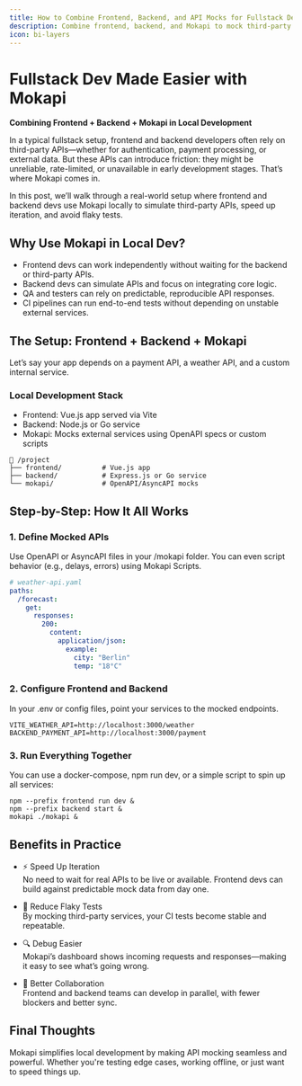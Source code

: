 ```yaml
---
title: How to Combine Frontend, Backend, and API Mocks for Fullstack Development with Mokapi
description: Combine frontend, backend, and Mokapi to mock third-party APIs locally, speed up dev cycles, and eliminate flaky tests.
icon: bi-layers
---
```


# Fullstack Dev Made Easier with Mokapi

**Combining Frontend + Backend + Mokapi in Local Development**

In a typical fullstack setup, frontend and backend developers often rely on third-party APIs—whether for authentication, payment processing, or external data. But these APIs can introduce friction: they might be unreliable, rate-limited, or unavailable in early development stages. That’s where Mokapi comes in.

In this post, we’ll walk through a real-world setup where frontend and backend devs use Mokapi locally to simulate third-party APIs, speed up iteration, and avoid flaky tests.

## Why Use Mokapi in Local Dev?

- Frontend devs can work independently without waiting for the backend or third-party APIs. 
- Backend devs can simulate APIs and focus on integrating core logic. 
- QA and testers can rely on predictable, reproducible API responses. 
- CI pipelines can run end-to-end tests without depending on unstable external services.

## The Setup: Frontend + Backend + Mokapi
Let’s say your app depends on a payment API, a weather API, and a custom internal service.

### Local Development Stack

- Frontend: Vue.js app served via Vite 
- Backend: Node.js or Go service 
- Mokapi: Mocks external services using OpenAPI specs or custom scripts

```shell
📁 /project
├── frontend/          # Vue.js app
├── backend/           # Express.js or Go service
└── mokapi/            # OpenAPI/AsyncAPI mocks
```

## Step-by-Step: How It All Works

### 1. Define Mocked APIs
   Use OpenAPI or AsyncAPI files in your /mokapi folder. You can even script behavior (e.g., delays, errors) using Mokapi Scripts.

```yaml
# weather-api.yaml
paths:
  /forecast:
    get:
      responses:
        200:
          content:
            application/json:
              example:
                city: "Berlin"
                temp: "18°C"
```

### 2. Configure Frontend and Backend
   In your .env or config files, point your services to the mocked endpoints.

```shell
VITE_WEATHER_API=http://localhost:3000/weather
BACKEND_PAYMENT_API=http://localhost:3000/payment
```

### 3. Run Everything Together
   You can use a docker-compose, npm run dev, or a simple script to spin up all services:

```shell
npm --prefix frontend run dev &
npm --prefix backend start &
mokapi ./mokapi &
```

## Benefits in Practice

- ⚡ Speed Up Iteration\
No need to wait for real APIs to be live or available. Frontend devs can build against predictable mock data from day one.

- 🧪 Reduce Flaky Tests\
By mocking third-party services, your CI tests become stable and repeatable.

- 🔍 Debug Easier\
Mokapi’s dashboard shows incoming requests and responses—making it easy to see what’s going wrong.

- 👫 Better Collaboration\
Frontend and backend teams can develop in parallel, with fewer blockers and better sync.

## Final Thoughts

Mokapi simplifies local development by making API mocking seamless and powerful. Whether you're testing edge cases, working offline, or just want to speed things up.